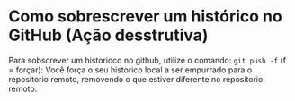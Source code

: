 # Como sobrescrever um histórico no GitHub (Ação desstrutiva)

Para sobscrever um historioco no github, utilize o comando: `git push -f` (f = forçar): Você força o seu historico local a ser empurrado para o repositorio remoto, removendo o que estiver diferente no repositorio remoto.